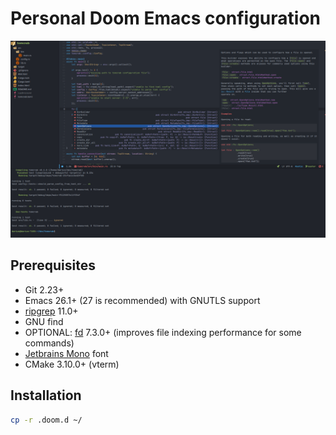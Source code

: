 # Personal Doom Emacs configuration

![Schreenshot of configured Emacs](screenshot/doom.png)

## Prerequisites

- Git 2.23+
- Emacs 26.1+ (27 is recommended) with GNUTLS support
- [ripgrep](https://github.com/BurntSushi/ripgrep) 11.0+
- GNU find
- OPTIONAL: [fd](https://github.com/sharkdp/fd) 7.3.0+ (improves file indexing performance for some commands)
- [Jetbrains Mono](https://www.jetbrains.com/lp/mono/) font
- CMake 3.10.0+ (vterm)

## Installation

```sh
cp -r .doom.d ~/
```
